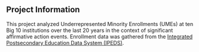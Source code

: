 ## Project Information <br>
This project analyzed Underrepresented Minority Enrollments (UMEs) at ten Big 10  institutions over the last 20 years in the context of significant affirmative action events. Enrollment data was gathered from the [Integrated Postsecondary Education Data System (IPEDS)](https://nces.ed.gov/ipeds/). 


